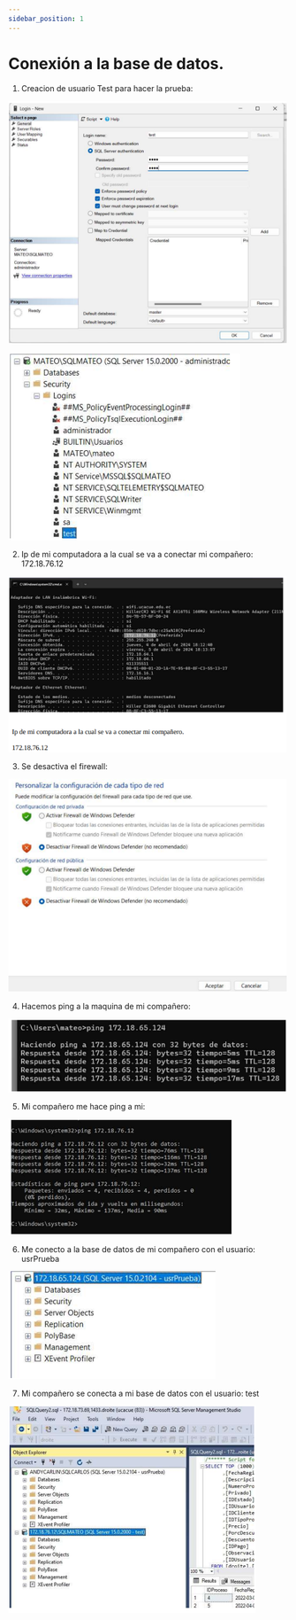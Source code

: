 ```yaml
---
sidebar_position: 1
---
```


# Conexión a la base de datos.

1. Creacion de usuario Test para hacer la prueba:

![Locale Dropdown](./img/imagen1.png)

![Locale Dropdown](./img/imagen2.png)

2.  Ip de mi computadora a la cual se va a conectar mi compañero:
172.18.76.12

![Locale Dropdown](./img/imagen3.png)

3.  Se desactiva el firewall:

![Locale Dropdown](./img/imagen4.png)

4.  Hacemos ping a la maquina de mi compañero:

![Locale Dropdown](./img/imagen5.png)

5.  Mi compañero me hace ping a mi:

![Locale Dropdown](./img/imagen6.png)

6.  Me conecto a la base de datos de mi compañero con el usuario: usrPrueba

![Locale Dropdown](./img/imagen7.png)

7.  Mi compañero se conecta a mi base de datos con el usuario: test

![Locale Dropdown](./img/imagen8.png)